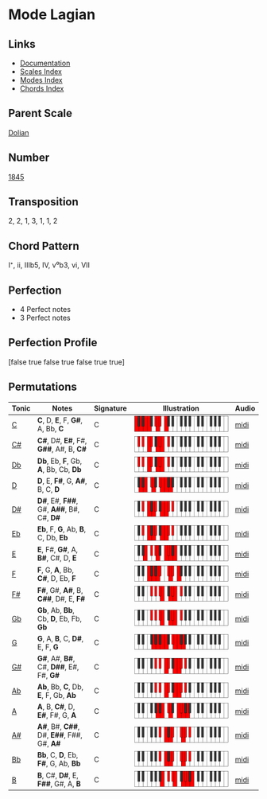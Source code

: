# Mode Lagian

## Links

- [Documentation](README.md)
- [Scales Index](Scales.md)
- [Modes Index](Modes.md)
- [Chords Index](Chords.md)

## Parent Scale

[Dolian](ScaleDolian.md)

## Number

[1845](https://ianring.com/musictheory/scales/1845)

## Transposition

2, 2, 1, 3, 1, 1, 2

## Chord Pattern

I⁺, ii, IIIb5, IV, v⁰b3, vi, VII

## Perfection

- 4 Perfect notes
- 3 Perfect notes

## Perfection Profile

[false true false true false true true]

## Permutations

| Tonic | Notes | Signature | Illustration | Audio |
|-------|-------|-----------|--------------|-------|
| [C](ModeCNaturalLagian.md) | **C**, D, **E**, F, **G#**, A, Bb, **C** | C | ![CNaturalLagian](ModeCNaturalLagian.png) | [midi](https://github.com/edipermadi/music/blob/main/docs/ModeCNaturalLagian.mid?raw=true) |
| [C#](ModeCSharpLagian.md) | **C#**, D#, **E#**, F#, **G##**, A#, B, **C#** | C | ![CSharpLagian](ModeCSharpLagian.png) | [midi](https://github.com/edipermadi/music/blob/main/docs/ModeCSharpLagian.mid?raw=true) |
| [Db](ModeDFlatLagian.md) | **Db**, Eb, **F**, Gb, **A**, Bb, Cb, **Db** | C | ![DFlatLagian](ModeDFlatLagian.png) | [midi](https://github.com/edipermadi/music/blob/main/docs/ModeDFlatLagian.mid?raw=true) |
| [D](ModeDNaturalLagian.md) | **D**, E, **F#**, G, **A#**, B, C, **D** | C | ![DNaturalLagian](ModeDNaturalLagian.png) | [midi](https://github.com/edipermadi/music/blob/main/docs/ModeDNaturalLagian.mid?raw=true) |
| [D#](ModeDSharpLagian.md) | **D#**, E#, **F##**, G#, **A##**, B#, C#, **D#** | C | ![DSharpLagian](ModeDSharpLagian.png) | [midi](https://github.com/edipermadi/music/blob/main/docs/ModeDSharpLagian.mid?raw=true) |
| [Eb](ModeEFlatLagian.md) | **Eb**, F, **G**, Ab, **B**, C, Db, **Eb** | C | ![EFlatLagian](ModeEFlatLagian.png) | [midi](https://github.com/edipermadi/music/blob/main/docs/ModeEFlatLagian.mid?raw=true) |
| [E](ModeENaturalLagian.md) | **E**, F#, **G#**, A, **B#**, C#, D, **E** | C | ![ENaturalLagian](ModeENaturalLagian.png) | [midi](https://github.com/edipermadi/music/blob/main/docs/ModeENaturalLagian.mid?raw=true) |
| [F](ModeFNaturalLagian.md) | **F**, G, **A**, Bb, **C#**, D, Eb, **F** | C | ![FNaturalLagian](ModeFNaturalLagian.png) | [midi](https://github.com/edipermadi/music/blob/main/docs/ModeFNaturalLagian.mid?raw=true) |
| [F#](ModeFSharpLagian.md) | **F#**, G#, **A#**, B, **C##**, D#, E, **F#** | C | ![FSharpLagian](ModeFSharpLagian.png) | [midi](https://github.com/edipermadi/music/blob/main/docs/ModeFSharpLagian.mid?raw=true) |
| [Gb](ModeGFlatLagian.md) | **Gb**, Ab, **Bb**, Cb, **D**, Eb, Fb, **Gb** | C | ![GFlatLagian](ModeGFlatLagian.png) | [midi](https://github.com/edipermadi/music/blob/main/docs/ModeGFlatLagian.mid?raw=true) |
| [G](ModeGNaturalLagian.md) | **G**, A, **B**, C, **D#**, E, F, **G** | C | ![GNaturalLagian](ModeGNaturalLagian.png) | [midi](https://github.com/edipermadi/music/blob/main/docs/ModeGNaturalLagian.mid?raw=true) |
| [G#](ModeGSharpLagian.md) | **G#**, A#, **B#**, C#, **D##**, E#, F#, **G#** | C | ![GSharpLagian](ModeGSharpLagian.png) | [midi](https://github.com/edipermadi/music/blob/main/docs/ModeGSharpLagian.mid?raw=true) |
| [Ab](ModeAFlatLagian.md) | **Ab**, Bb, **C**, Db, **E**, F, Gb, **Ab** | C | ![AFlatLagian](ModeAFlatLagian.png) | [midi](https://github.com/edipermadi/music/blob/main/docs/ModeAFlatLagian.mid?raw=true) |
| [A](ModeANaturalLagian.md) | **A**, B, **C#**, D, **E#**, F#, G, **A** | C | ![ANaturalLagian](ModeANaturalLagian.png) | [midi](https://github.com/edipermadi/music/blob/main/docs/ModeANaturalLagian.mid?raw=true) |
| [A#](ModeASharpLagian.md) | **A#**, B#, **C##**, D#, **E##**, F##, G#, **A#** | C | ![ASharpLagian](ModeASharpLagian.png) | [midi](https://github.com/edipermadi/music/blob/main/docs/ModeASharpLagian.mid?raw=true) |
| [Bb](ModeBFlatLagian.md) | **Bb**, C, **D**, Eb, **F#**, G, Ab, **Bb** | C | ![BFlatLagian](ModeBFlatLagian.png) | [midi](https://github.com/edipermadi/music/blob/main/docs/ModeBFlatLagian.mid?raw=true) |
| [B](ModeBNaturalLagian.md) | **B**, C#, **D#**, E, **F##**, G#, A, **B** | C | ![BNaturalLagian](ModeBNaturalLagian.png) | [midi](https://github.com/edipermadi/music/blob/main/docs/ModeBNaturalLagian.mid?raw=true) |
